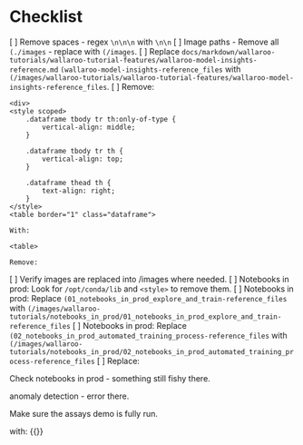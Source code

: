 # Checklist

[ ] Remove spaces - regex `\n\n\n` with `\n\n`
[ ] Image paths - Remove all `(./images` - replace with `(/images`.
[ ] Replace `docs/markdown/wallaroo-tutorials/wallaroo-tutorial-features/wallaroo-model-insights-reference.md` `(wallaroo-model-insights-reference_files` with `(/images/wallaroo-tutorials/wallaroo-tutorial-features/wallaroo-model-insights-reference_files`.
[ ] Remove:
```
<div>
<style scoped>
    .dataframe tbody tr th:only-of-type {
        vertical-align: middle;
    }

    .dataframe tbody tr th {
        vertical-align: top;
    }

    .dataframe thead th {
        text-align: right;
    }
</style>
<table border="1" class="dataframe">
```
    With:

    <table>

    Remove:
    

[ ] Verify images are replaced into /images where needed.
[ ] Notebooks in prod:  Look for `/opt/conda/lib` and `<style>` to remove them.
[ ] Notebooks in prod:  Replace `(01_notebooks_in_prod_explore_and_train-reference_files` with `(/images/wallaroo-tutorials/notebooks_in_prod/01_notebooks_in_prod_explore_and_train-reference_files`
[ ] Notebooks in prod: Replace `(02_notebooks_in_prod_automated_training_process-reference_files` with `(/images/wallaroo-tutorials/notebooks_in_prod/02_notebooks_in_prod_automated_training_process-reference_files`
[ ] Replace:

Check notebooks in prod - something still fishy there.

anomaly detection - error there.  

Make sure the assays demo is fully run.


</table> with:

</table>
{{</table>}}